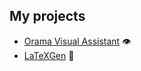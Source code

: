 ## My projects
* [Orama Visual Assistant](https://nomomon.github.io/OramaVA/) 👁
* [LaTeXGen](https://nomomon.github.io/LaTeXGen/) 🧬

